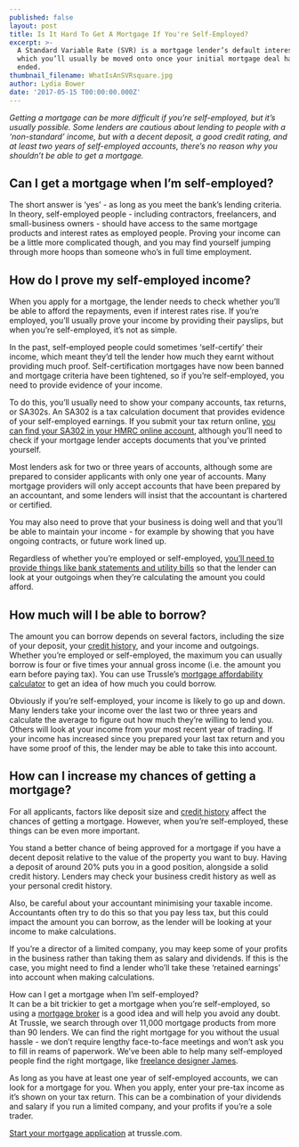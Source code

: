```yaml
---
published: false
layout: post
title: Is It Hard To Get A Mortgage If You're Self-Employed?
excerpt: >-
  A Standard Variable Rate (SVR) is a mortgage lender’s default interest rate,
  which you’ll usually be moved onto once your initial mortgage deal has
  ended.   
thumbnail_filename: WhatIsAnSVRsquare.jpg
author: Lydia Bower
date: '2017-05-15 T00:00:00.000Z'
---
```

_Getting a mortgage can be more difficult if you’re self-employed, but it’s usually possible. Some lenders are cautious about lending to people with a ‘non-standard’ income, but with a decent deposit, a good credit rating, and at least two years of self-employed accounts, there’s no reason why you shouldn’t be able to get a mortgage._

## Can I get a mortgage when I’m self-employed?  
The short answer is ‘yes’ - as long as you meet the bank’s lending criteria. In theory, self-employed people - including contractors, freelancers, and small-business owners - should have access to the same mortgage products and interest rates as employed people. Proving your income can be a little more complicated though, and you may find yourself jumping through more hoops than someone who’s in full time employment. 

## How do I prove my self-employed income? 
When you apply for a mortgage, the lender needs to check whether you’ll be able to afford the repayments, even if interest rates rise. If you’re employed, you’ll usually prove your income by providing their payslips, but when you’re self-employed, it’s not as simple. 

In the past, self-employed people could sometimes ‘self-certify’ their income, which meant they’d tell the lender how much they earnt without providing much proof. Self-certification mortgages have now been banned and mortgage criteria have been tightened, so if you’re self-employed, you need to provide evidence of your income.

To do this, you’ll usually need to show your company accounts, tax returns, or SA302s. An SA302 is a tax calculation document that provides evidence of your self-employed earnings. If you submit your tax return online, [you can find your SA302 in your HMRC online account](https://www.gov.uk/sa302-tax-calculation), although you’ll need to check if your mortgage lender accepts documents that you’ve printed yourself. 

Most lenders ask for two or three years of accounts, although some are prepared to consider applicants with only one year of accounts. Many mortgage providers will only accept accounts that have been prepared by an accountant, and some lenders will insist that the accountant is chartered or certified. 

You may also need to prove that your business is doing well and that you’ll be able to maintain your income - for example by showing that you have ongoing contracts, or future work lined up. 

Regardless of whether you’re employed or self-employed, [you’ll need to provide things like bank statements and utility bills](https://trussle.com/blog/what-documents-do-you-need-for-a-mortgage) so that the lender can look at your outgoings when they’re calculating the amount you could afford. 

## How much will I be able to borrow?
The amount you can borrow depends on several factors, including the size of your deposit, your [credit history](https://trussle.com/blog/getting-a-mortgage-with-bad-credit), and your income and outgoings. Whether you’re employed or self-employed, the maximum you can usually borrow is four or five times your annual gross income (i.e. the amount you earn before paying tax). You can use Trussle’s [mortgage affordability calculator](https://apply.trussle.com/affordability-calculator) to get an idea of how much you could borrow. 

Obviously if you’re self-employed, your income is likely to go up and down. Many lenders take your income over the last two or three years and calculate the average to figure out how much they’re willing to lend you. Others will look at your income from your most recent year of trading. If your income has increased since you prepared your last tax return and you have some proof of this, the lender may be able to take this into account.  

## How can I increase my chances of getting a mortgage?
For all applicants, factors like deposit size and [credit history](https://trussle.com/blog/getting-a-mortgage-with-bad-credit) affect the chances of getting a mortgage. However, when you’re self-employed, these things can be even more important. 

You stand a better chance of being approved for a mortgage if you have a decent deposit relative to the value of the property you want to buy. Having a deposit of around 20% puts you in a good position, alongside a solid credit history. Lenders may check your business credit history as well as your personal credit history. 

Also, be careful about your accountant minimising your taxable income. Accountants often try to do this so that you pay less tax, but this could impact the amount you can borrow, as the lender will be looking at your income to make calculations. 

If you’re a director of a limited company, you may keep some of your profits in the business rather than taking them as salary and dividends. If this is the case, you might need to find a lender who’ll take these ‘retained earnings’ into account when making calculations. 

How can I get a mortgage when I’m self-employed?  
It can be a bit trickier to get a mortgage when you’re self-employed, so using a [mortgage broker](https://trussle.com/) is a good idea and will help you avoid any doubt. At Trussle, we search through over 11,000 mortgage products from more than 90 lenders. We can find the right mortgage for you without the usual hassle - we don’t require lengthy face-to-face meetings and won’t ask you to fill in reams of paperwork. We’ve been able to help many self-employed people find the right mortgage, like [freelance designer James](https://trussle.com/blog/trussle-stories-the-freelancer). 

As long as you have at least one year of self-employed accounts, we can look for a mortgage for you. When you apply, enter your pre-tax income as it’s shown on your tax return. This can be a combination of your dividends and salary if you run a limited company, and your profits if you’re a sole trader. 

[Start your mortgage application](https://trussle.com/) at trussle.com. 





